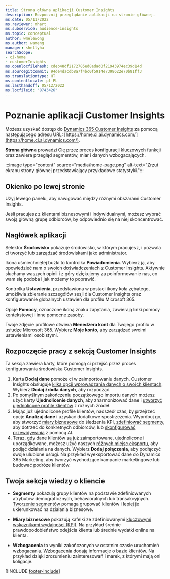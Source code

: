 ```yaml
---
title: Strona główna aplikacji Customer Insights
description: Rozpocznij przeglądanie aplikacji na stronie głównej.
ms.date: 05/11/2022
ms.reviewer: mhart
ms.subservice: audience-insights
ms.topic: conceptual
author: wmelewong
ms.author: wameng
manager: shellyha
searchScope:
- ci-home
- customerInsights
ms.openlocfilehash: cdeb48df2172785ed8adad0f21943974ec39d14d
ms.sourcegitcommit: 94de4dacdb8a7f4bc0f5914e7398622e70b81ff3
ms.translationtype: HT
ms.contentlocale: pl-PL
ms.lasthandoff: 05/12/2022
ms.locfileid: "8743426"
---
```

# <a name="explore-customer-insights"></a>Poznanie aplikacji Customer Insights

Możesz uzyskać dostęp do [Dynamics 365 Customer Insights](https://home.ci.ai.dynamics.com/) za pomocą następującego adresu URL: [https://home.ci.ai.dynamics.com/](https://home.ci.ai.dynamics.com/).

**Strona główna** prowadzi Cię przez proces konfiguracji kluczowych funkcji oraz zawiera przegląd segmentów, miar i danych wzbogacających.

:::image type="content" source="media/home-page.png" alt-text="Zrzut ekranu strony głównej przedstawiający przykładowe statystyki.":::

## <a name="left-side-pane"></a>Okienko po lewej stronie

Użyj lewego panelu, aby nawigować między różnymi obszarami Customer Insights. 

Jeśli pracujesz z klientami biznesowymi i indywidualnymi, możesz wybrać swoją główną grupę odbiorców, by odpowiednio się na niej skoncentrować. 

## <a name="application-header"></a>Nagłówek aplikacji

Selektor **Środowisko** pokazuje środowisko, w którym pracujesz, i pozwala ci tworzyć lub zarządzać środowiskami jako administrator.

Ikona uśmiechniętej buźki to kontrolka **Powiadomienia**. Wybierz ją, aby opowiedzieć nam o swoich doświadczeniach z Customer Insights. Aktywnie słuchamy waszych opinii i z góry dziękujemy za poinformowanie nas, co wam się podoba i jak możemy to poprawić.

Kontrolka **Ustawienia**, przedstawiona w postaci ikony koła zębatego, umożliwia zbieranie szczegółów sesji dla Customer Insights oraz konfigurowanie globalnych ustawień dla profilu Microsoft 365. 

Opcje **Pomocy**, oznaczone ikoną znaku zapytania, zawierają linki pomocy kontekstowej i inne pomocne zasoby.

Twoje zdjęcie profilowe otwiera **Menedżera kont** dla Twojego profilu w usłudze Microsoft 365. Wybierz **Moje konto**, aby zarządzać swoimi ustawieniami osobistymi.

## <a name="getting-started-with-customer-insights-section"></a>Rozpoczęcie pracy z sekcją Customer Insights

Ta sekcja zawiera karty, które pomogą ci przejść przez proces konfigurowania środowiska Customer Insights. 

1. Karta **Dodaj dane** pomoże ci w zaimportowaniu danych. Customer Insights obsługuje [kilka opcji wprowadzania danych o swoich klientach](data-sources.md). Wybierz **Dodaj źródła danych**, aby rozpocząć.
1. Po pomyślnym zakończeniu początkowego importu danych możesz użyć karty **Ujednolicenie danych**, aby zharmonizować dane i [utworzyć ujednolicone profile klientów](data-unification.md) z różnych źródeł. 
1. Mając już ujednolicone profile klientów, nadszedł czas, by przejrzeć opcje **Analizuj dane** i uzyskać dodatkowe spostrzeżenia. Wypróbuj go, aby stworzyć [miary biznesowe](measures.md) do śledzenia KPI, [zdefiniować segmenty](segments.md), aby dotrzeć do konkretnych odbiorców, lub [skonfigurować przewidywania](predictions-overview.md) z pomocą AI.
1. Teraz, gdy dane klientów są już zaimportowane, ujednolicone i uporządkowane, możesz użyć naszych [różnych miejsc eksportu](export-destinations.md), aby podjąć działania na danych. Wybierz **Dodaj połączenia**, aby podłączyć swoje ulubione usługi. Na przykład wyeksportować dane do Dynamics 365 Marketing, aby tworzyć wychodzące kampanie marketingowe lub budować podróże klientów. 

## <a name="your-customer-insights-section"></a>Twoja sekcja wiedzy o kliencie

- **Segmenty** pokazują grupy klientów na podstawie zdefiniowanych atrybutów demograficznych, behawioralnych lub transakcyjnych. [Tworzenie segmentów](segments.md) pomaga grupować klientów i lepiej je ukierunkować na działania biznesowe.

- **Miary biznesowe** pokazują kafelki ze zdefiniowanymi [kluczowymi wskaźnikami wydajności (KPI)](measures.md). Na przykład średnie prawdopodobieństwo odejścia klienta lub średnie wydatki online na klienta.

- **Wzbogacenia** to wyniki zakończonych w ostatnim czasie uruchomień wzbogacania. [Wzbogacenia](enrichment-hub.md) dodają informacje o bazie klientów. Na przykład dzięki zrozumieniu zainteresowań i marek, z którymi mają oni koligacje.


[!INCLUDE [footer-include](includes/footer-banner.md)]
